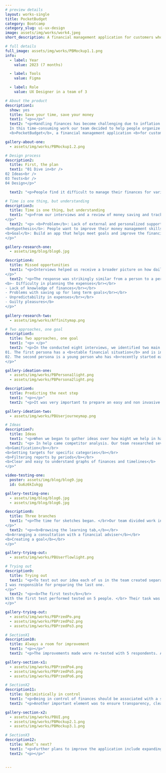```yaml
---
# preview details
layout: works-single
title: PocketBudget
category: Bootcamp
category_slug: ui-ux-design
image: assets/img/works/work4.jpeg
short_description: A financial management application for customers who have difficulty controlling their budget and want to improve it.

# full details
full_image: assets/img/works/PBMockup1.1.png
info:
  - label: Year
    value: 2023 (7 months)

  - label: Tools
    value: Figma

  - label: Role
    value: UX Designer in a team of 3

# About the product
description1:
  show: yes
  title: Save your time, save your money
  text1: "<p></p>"
  text2: "<p>Handling finances has become challenging due to inflation. </br>
  In this time-consuming work our team decided to help people organize their budget better. </br></br>
  <b>PocketBudget</b>, a financial management application <b>for customers who have difficulty controlling their budget and want to improve it.</b> </p>"

gallery-about-one:
  - assets/img/works/PBMockup1.2.png

# Design process
description2:
  title: First, the plan
  text1: "01 Dive in<br />
02 Ideas<br />
03 Tests<br />
04 Design</p>"

  text2: "<p>People find it difficult to manage their finances for various reasons. </br> Many of them arise from the fact that it’s a time-consuming process and pretty monotonous. </br> Not everyone wants to sit down quietly every month and write down all expenses and incomes in an Excel sheet table. </br></p>"

# Time is one thing, but understanding
description3:
  title: Time is one thing, but understanding
  text1: "<p>From our interviews and a review of money saving and tracking applications, we concluded that people don’t know where to get knowledge from when it comes to better understanding of their finances. </br></br> The applications we analyzed didn’t offer user support, nor did they provide education on this topic. </br></br>This led us to form the basis of our hypothesis.
</p>"
  text2: "<p> <b>Problem</b>: Lack of external and personalized support from financial applications</br></br>
<b>Hypothesis</b>: People want to improve their money management skills and understand money management better.</br></br>
<b>Goal</b>: Build an app that helps meet goals and improve the financial management process while educating the user.
</p>"

gallery-research-one:
  - assets/img/blog/blog6.jpg

description4:
  title: Missed opportunities
  text1: "<p>Interviews helped us receive a broader picture on how daily management of finances looks like.</br> Our main goal was to understand what problems were encountered, what influenced the daily choices and what would help us be more content with our budget.
</p>"
  text2: "<p>The response was strikingly similar from a person to a person. </br> Results of the interviews showed that main cause of dissatisfaction were:</br></br>
<b>- Difficulty in planning the expenses</br></br>
- Lack of knowledge of finances</br></br>
- Problems with saving up for long term goals</br></br>
- Unpredictability in expenses</br></br>
- Guilty pleasures</b>
</p>"
  
gallery-research-two:
  - assets/img/works/Affinitymap.png

# Two approaches, one goal
description5:
  title: Two approaches, one goal
  text1: "<p> </p>"
  text2: "<p>In the conducted eight interviews, we identified two main personas.</br></br>
01. The first persona has a <b>stable financial situation</b> and is interested in <b>optimizing their budget management.</b></br></br>
02. The second persona is a young person who has <b>recently started earning money and has little financial awareness or discipline</b>. However, they are willing to save money regularly.
</p>"

gallery-ideation-one:
  - assets/img/works/PBPersona1light.png
  - assets/img/works/PBPersona2light.png

description6:
  title: Predicting the next step
  text1: "<p></p>"
  text2: "<p>It was very important to prepare an easy and non invasive way to encourage the user to try the new solution for balancing his finances.</br></br> In a User Journey Map our team envisaged a path of app download, setup, use and loyalty. We tried to find the points at which something could go wrong and find optimal solutions such as minimising user control and being able to individualize information in terms of user preferences.</p>"

gallery-ideation-two:
  - assets/img/works/PBUserjourneymap.png

# Ideas
description7:
  title: Ideas
  text1: "<p>When we began to gather ideas over how might we help in having more control over finances we found many new, interesting ideas that would not only create solutions for the analytics of incomes and expenses in the application but also develop the educational and supportive side of it. </p>"
  text2: "<p> In help came competitor analysis. Our team researched seven applications whose main function was to control and analyze expenses.</br> We identified few the most important and useful ideas which help user stay on track such as: </br></br>
<b>Gamification</b></br>
<b>Setting targets for specific categories</b></br>
<b>Filtering reports by periods</b></br>
<b>Clear and easy to understand graphs of finances and timelines</b>
</p>"

video-testing-one:
  poster: assets/img/blog/blog9.jpg
  id: Gu6z6kIukgg

gallery-testing-one:
  - assets/img/blog/blog6.jpg
  - assets/img/blog/blog6.jpg

description8:
  title: Three branches
  text1: "<p>The time for sketches began. </br>Our team divided work into three key branches of solutions for the user. With that we created the main user flow, including registration, configuration and entry of basic parameters and most importantly, three main paths as means to provide a broad horizon for the user in strengthening his knowledge and control over finances:
</p>"
  text2: "<p><b>Browsing the learning tab,</b></br>
<b>Arranging a consultation with a financial adviser</b></br>
<b>Creating a goal</b></br>
</p>"

gallery-trying-out:
  - assets/img/works/PBUserflowlight.png

# Trying out
description9:
  title: Trying out
  text1: "<p>To test out our idea each of us in the team created separate wireframes for the three main functionalities: browsing through education tab, making an appointment with financial consultant and creating a goal.</br></br>
I was responsible for preparing the last one.
</p>"
  text2: "<p><b>The first test</b></br>
With the first test performed tested on 5 people. </br> Their task was to:</br></br> <b>1. Make an appointment with a financial consultant</br></br> 2. Browse the knowledge tab and take a quiz </br></br> 3. Create a saving up goal.</b></br></br> During the test many issues emerged that were not clear to the users, they gave us many ideas and solutions. Many of these were duplicated and gave us ideas for improvements.
</p>"

gallery-trying-out:
  - assets/img/works/PBPrzedPo.png 
  - assets/img/works/PBPrzedPo2.png 
  - assets/img/works/PBPrzedPo3.png

# SectionX1
description10:
  title: Always a room for improvement
  text1: "<p></p>"
  text2: "<p>The improvements made were re-tested with 5 respondents. After the second round of testing, we prepared a short list of suggested changes, including the addition of personalised advice and the creation of a new slider when creating a saving target and setting its time.</p>"

gallery-section-x1:
  - assets/img/works/PBPrzedPo4.png
  - assets/img/works/PBPrzedPo5.png
  - assets/img/works/PBPrzedPo6.png

# SectionX2
description11:
  title: Optimistically in control 
  text1: "<p>Being in control of finances should be associated with a strong but optimistic approach. We wanted PocketBudget to create a sense of both independence and trust, help.</p>"
  text2: "<p>Another important element was to ensure transparency, cleanliness and a modernist look for easy day-to-day financial management.</p>"

gallery-section-x2:
  - assets/img/works/PBUI.png
  - assets/img/works/PBMockup2.1.png
  - assets/img/works/PBMockup3.1.png

# SectionX3
description12:
  title: What’s next?
  text1: "<p>Further plans to improve the application include expanding the package of long-term plans to include family members or friends, further developing the avatar function using AI and enriching the tab with educational content.</p>"
  text2: "<p></p>"

    
---
```

